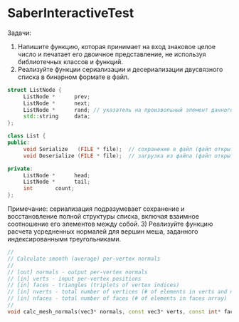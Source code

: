 # SaberInteractiveTest
Задачи:
1) Напишите функцию, которая принимает на вход знаковое целое число и печатает его двоичное представление, не используя библиотечных классов и функций.
2) Реализуйте функции сериализации и десериализации двусвязного списка в бинарном формате в файл.
```cpp
struct ListNode {
     ListNode *      prev;
     ListNode *      next;
     ListNode *      rand; // указатель на произвольный элемент данного списка либо NULL
     std::string     data;
};

class List {
public:
     void Serialize   (FILE * file);  // сохранение в файл (файл открыт с помощью fopen(path, "wb"))
     void Deserialize (FILE * file);  // загрузка из файла (файл открыт с помощью fopen(path, "rb"))

private:
     ListNode *      head;
     ListNode *      tail;
     int       count;
};

```
Примечание: сериализация подразумевает сохранение и восстановление полной структуры списка, включая взаимное соотношение его элементов между собой.
3) Реализуйте функцию расчета усредненных нормалей для вершин меша, заданного индексированными треугольниками. 
```cpp
//
// Calculate smooth (average) per-vertex normals
//
// [out] normals - output per-vertex normals
// [in] verts - input per-vertex positions
// [in] faces - triangles (triplets of vertex indices)
// [in] nverts - total number of vertices (# of elements in verts and normals arrays)
// [in] nfaces - total number of faces (# of elements in faces array)
//
void calc_mesh_normals(vec3* normals, const vec3* verts, const int* faces, int nverts, int nfaces);
```
